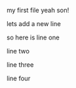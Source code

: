 my first file yeah son!

lets add a new line

so here is line one 

line two

line three

line four


